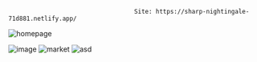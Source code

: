                                        Site: https://sharp-nightingale-71d881.netlify.app/

![homepage](https://user-images.githubusercontent.com/80495650/150134902-da90c6b7-a58d-4875-a76c-9993f49c2510.png)

![image](https://user-images.githubusercontent.com/80495650/150134926-84196d91-8a0d-4399-99ca-c66033a40965.png)
![market](https://user-images.githubusercontent.com/80495650/150134939-b2a3cfc5-dccc-450e-952a-35d8a5e4d5ac.png)
![asd](https://user-images.githubusercontent.com/80495650/154775985-f4ca3c11-3714-43b0-9502-a0b2fbbb7c8c.png)

